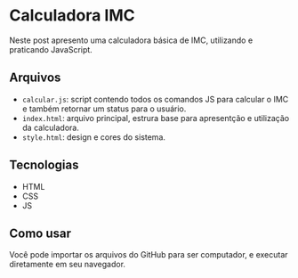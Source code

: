 # Calculadora IMC

Neste post apresento uma calculadora básica de IMC, utilizando e praticando JavaScript.

## Arquivos

- `calcular.js`: script contendo todos os comandos JS para calcular o IMC e também retornar um status para o usuário.
- `index.html`: arquivo principal, estrura base para apresentção e utilização da calculadora.
- `style.html`: design e cores do sistema.

## Tecnologias

- HTML
- CSS
- JS

## Como usar

Você pode importar os arquivos do GitHub para ser computador, e executar diretamente em seu navegador.